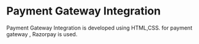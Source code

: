 # Payment Gateway Integration
Payment Gateway Integration is developed using HTML,CSS. for payment gateway , Razorpay is used.
